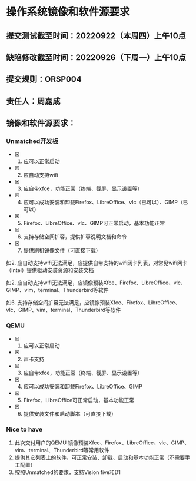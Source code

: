# 操作系统镜像和软件源要求

## 提交测试截至时间：20220922（本周四）上午10点

## 缺陷修改截至时间：20220926（下周一）上午10点

## 提交规则：ORSP004

## 责任人：周嘉成

## 镜像和软件源要求：

### Unmatched开发板

- [x] 1. 应可以正常启动
- [x] 2. 应自动支持wifi
- [x] 3. 应自带xfce，功能正常（终端、截屏、显示设置等）
- [x] 4. 应可以成功安装和卸载Firefox、LibreOffice、vlc（已可以）、GIMP（已可以）
- [x] 5. Firefox、LibreOffice、vlc、GIMP可正常启动，基本功能正常
- [x] 6. 支持存储空间扩容，提供扩容说明文档和命令
- [x] 7. 提供刷机镜像文件（可直接下载）

如2. 应自动支持wifi无法满足，应提供自带支持的wifi网卡列表，对常见wifi网卡（Intel）提供驱动安装资源和安装文档

如2. 应自动支持wifi无法满足，应镜像预装Xfce、Firefox、LibreOffice、vlc、GIMP、vim、terminal、Thunderbird等软件

如6. 支持存储空间扩容无法满足，应镜像预装Xfce、Firefox、LibreOffice、vlc、GIMP、vim、terminal、Thunderbird等软件

### QEMU

- [x] 1. 应可以正常启动
- [x] 2. 声卡支持
- [x] 3. 应自带xfce，功能正常（终端、截屏、显示设置等）
- [x] 4. 应可以成功安装和卸载Firefox、LibreOffice、GIMP
- [x] 5. Firefox、LibreOffice可正常启动，基本功能正常
- [x] 6. 提供安装文件和启动脚本（可直接下载）

### Nice to have
1. 此次交付用户的QEMU 镜像预装Xfce、Firefox、LibreOffice、vlc、GIMP、vim、terminal、Thunderbird等常用软件
2. 提供其它列表上的软件，可正常安装、卸载、启动和基本功能正常（不需要手工配置）
3. 按照Unmatched的要求，支持Vision five和D1
